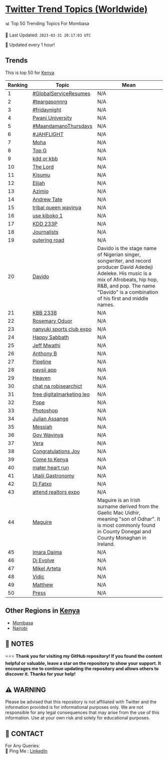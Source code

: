 [Twitter Trend Topics (Worldwide)](https://github.com/ErcinDedeoglu/Twitter-Trend-Topics)
==========


📊 Top 50 Trending Topics For Mombasa

📆 Last Updated: `2023-03-31 20:17:03 UTC`

🔧 Updated every 1 hour!


## Trends

This is top 50 for [Kenya](</Kenya>)

| Ranking | Topic | Mean |
| ------- | ------------ | ------------ |
| 1 | [#GlobalServiceResumes](http://twitter.com/search?q=%23GlobalServiceResumes) | N/A |
| 2 | [#teargasonnrg](http://twitter.com/search?q=%23teargasonnrg) | N/A |
| 3 | [#fridaynight](http://twitter.com/search?q=%23fridaynight) | N/A |
| 4 | [Pwani University](http://twitter.com/search?q=Pwani+University) | N/A |
| 5 | [#MaandamanoThursdays](http://twitter.com/search?q=%23MaandamanoThursdays) | N/A |
| 6 | [#JAHFLIGHT](http://twitter.com/search?q=%23JAHFLIGHT) | N/A |
| 7 | [Moha](http://twitter.com/search?q=Moha) | N/A |
| 8 | [Top G](http://twitter.com/search?q=Top+G) | N/A |
| 9 | [kdd or kbb](http://twitter.com/search?q=kdd+or+kbb) | N/A |
| 10 | [The Lord](http://twitter.com/search?q=The+Lord) | N/A |
| 11 | [Kisumu](http://twitter.com/search?q=Kisumu) | N/A |
| 12 | [Elijah](http://twitter.com/search?q=Elijah) | N/A |
| 13 | [Azimio](http://twitter.com/search?q=Azimio) | N/A |
| 14 | [Andrew Tate](http://twitter.com/search?q=Andrew+Tate) | N/A |
| 15 | [tribal queen wavinya](http://twitter.com/search?q=tribal+queen+wavinya) | N/A |
| 16 | [use kiboko 1](http://twitter.com/search?q=use+kiboko+1) | N/A |
| 17 | [KDD 233P](http://twitter.com/search?q=KDD+233P) | N/A |
| 18 | [Journalists](http://twitter.com/search?q=Journalists) | N/A |
| 19 | [outering road](http://twitter.com/search?q=outering+road) | N/A |
| 20 | [Davido](http://twitter.com/search?q=Davido) | Davido is the stage name of Nigerian singer, songwriter, and record producer David Adedeji Adeleke. His music is a mix of Afrobeats, hip hop, R&B, and pop. The name "Davido" is a combination of his first and middle names. |
| 21 | [KBB 233B](http://twitter.com/search?q=KBB+233B) | N/A |
| 22 | [Rosemary Oduor](http://twitter.com/search?q=Rosemary+Oduor) | N/A |
| 23 | [nanyuki sports club expo](http://twitter.com/search?q=nanyuki+sports+club+expo) | N/A |
| 24 | [Happy Sabbath](http://twitter.com/search?q=Happy+Sabbath) | N/A |
| 25 | [Jeff Mwathi](http://twitter.com/search?q=Jeff+Mwathi) | N/A |
| 26 | [Anthony B](http://twitter.com/search?q=Anthony+B) | N/A |
| 27 | [Pipeline](http://twitter.com/search?q=Pipeline) | N/A |
| 28 | [paysii app](http://twitter.com/search?q=paysii+app) | N/A |
| 29 | [Heaven](http://twitter.com/search?q=Heaven) | N/A |
| 30 | [chat na robisearchict](http://twitter.com/search?q=chat+na+robisearchict) | N/A |
| 31 | [free digitalmarketing leo](http://twitter.com/search?q=free+digitalmarketing+leo) | N/A |
| 32 | [Pope](http://twitter.com/search?q=Pope) | N/A |
| 33 | [Photoshop](http://twitter.com/search?q=Photoshop) | N/A |
| 34 | [Julian Assange](http://twitter.com/search?q=Julian+Assange) | N/A |
| 35 | [Messiah](http://twitter.com/search?q=Messiah) | N/A |
| 36 | [Gov Wavinya](http://twitter.com/search?q=Gov+Wavinya) | N/A |
| 37 | [Vera](http://twitter.com/search?q=Vera) | N/A |
| 38 | [Congratulations Joy](http://twitter.com/search?q=Congratulations+Joy) | N/A |
| 39 | [Come to Kenya](http://twitter.com/search?q=Come+to+Kenya) | N/A |
| 40 | [mater heart run](http://twitter.com/search?q=mater+heart+run) | N/A |
| 41 | [Utalii Gastronomy](http://twitter.com/search?q=Utalii+Gastronomy) | N/A |
| 42 | [Dj Fatxo](http://twitter.com/search?q=Dj+Fatxo) | N/A |
| 43 | [attend realtors expo](http://twitter.com/search?q=attend+realtors+expo) | N/A |
| 44 | [Maguire](http://twitter.com/search?q=Maguire) | Maguire is an Irish surname derived from the Gaelic Mac Uidhir, meaning "son of Odhar". It is most commonly found in County Donegal and County Monaghan in Ireland. |
| 45 | [Imara Daima](http://twitter.com/search?q=Imara+Daima) | N/A |
| 46 | [Dj Evolve](http://twitter.com/search?q=Dj+Evolve) | N/A |
| 47 | [Mikel Arteta](http://twitter.com/search?q=Mikel+Arteta) | N/A |
| 48 | [Vidic](http://twitter.com/search?q=Vidic) | N/A |
| 49 | [Matthew](http://twitter.com/search?q=Matthew) | N/A |
| 50 | [Press](http://twitter.com/search?q=Press) | N/A |



## Other Regions in [Kenya](</Kenya>)

* [Mombasa](</Kenya/Mombasa.md>)
* [Nairobi](</Kenya/Nairobi.md>)



## 📝 NOTES

⭐⭐⭐ **Thank you for visiting my GitHub repository! If you found the content helpful or valuable, leave a star on the repository to show your support. It encourages me to continue updating the repository and allows others to discover it. Thanks for your help!**


## ⚠️ WARNING

Please be advised that this repository is not affiliated with Twitter and the information provided is for informational purposes only. We are not responsible for any legal consequences that may arise from the use of this information. Use at your own risk and solely for educational purposes.


## 📨 CONTACT

 For Any Queries:  
            🏓 Ping Me : [LinkedIn](https://www.linkedin.com/in/ercindedeoglu/)
